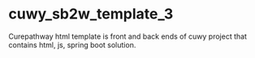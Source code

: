 cuwy_sb2w_template_3
====================

Curepathway html template is front and back ends of cuwy project that contains html, js, spring boot solution.
